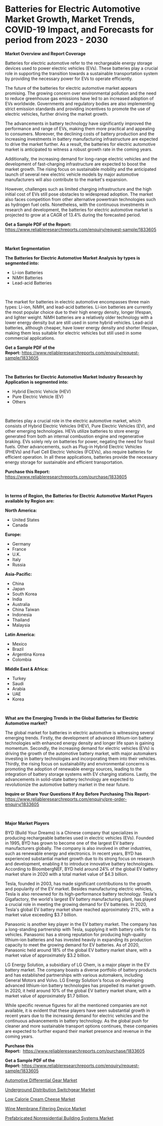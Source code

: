 <p><h1>Batteries for Electric Automotive Market Growth, Market Trends, COVID-19 Impact, and Forecasts for period from 2023 - 2030</h1></p><p><strong>Market Overview and Report Coverage</strong></p>
<p><p>Batteries for electric automotive refer to the rechargeable energy storage devices used to power electric vehicles (EVs). These batteries play a crucial role in supporting the transition towards a sustainable transportation system by providing the necessary power for EVs to operate efficiently.</p><p>The future of the batteries for electric automotive market appears promising. The growing concern over environmental pollution and the need to reduce greenhouse gas emissions have led to an increased adoption of EVs worldwide. Governments and regulatory bodies are also implementing strict emission standards and providing incentives to promote the use of electric vehicles, further driving the market growth.</p><p>The advancements in battery technology have significantly improved the performance and range of EVs, making them more practical and appealing to consumers. Moreover, the declining costs of battery production and the increasing investments in battery manufacturing infrastructure are expected to drive the market further. As a result, the batteries for electric automotive market is anticipated to witness a robust growth rate in the coming years.</p><p>Additionally, the increasing demand for long-range electric vehicles and the development of fast-charging infrastructure are expected to boost the market growth. The rising focus on sustainable mobility and the anticipated launch of several new electric vehicle models by major automotive manufacturers will also contribute to the market's expansion.</p><p>However, challenges such as limited charging infrastructure and the high initial cost of EVs still pose obstacles to widespread adoption. The market also faces competition from other alternative powertrain technologies such as hydrogen fuel cells. Nonetheless, with the continuous investments in research and development, the batteries for electric automotive market is projected to grow at a CAGR of 13.4% during the forecasted period.</p></p>
<p><strong>Get a Sample PDF of the Report:</strong> <a href="https://www.reliableresearchreports.com/enquiry/request-sample/1833605">https://www.reliableresearchreports.com/enquiry/request-sample/1833605</a></p>
<p>&nbsp;</p>
<p><strong>Market Segmentation</strong></p>
<p><strong>The Batteries for Electric Automotive Market Analysis by types is segmented into:</strong></p>
<p><ul><li>Li-ion Batteries</li><li>NiMH Batteries</li><li>Lead-acid Batteries</li></ul></p>
<p>&nbsp;</p>
<p><p>The market for batteries in electric automotive encompasses three main types: Li-ion, NiMH, and lead-acid batteries. Li-ion batteries are currently the most popular choice due to their high energy density, longer lifespan, and lighter weight. NiMH batteries are a relatively older technology with a lower energy density but are still used in some hybrid vehicles. Lead-acid batteries, although cheaper, have lower energy density and shorter lifespan, making them less suitable for electric vehicles but still used in some commercial applications.</p></p>
<p><strong>Get a Sample PDF of the Report:</strong>&nbsp;<a href="https://www.reliableresearchreports.com/enquiry/request-sample/1833605">https://www.reliableresearchreports.com/enquiry/request-sample/1833605</a></p>
<p>&nbsp;</p>
<p><strong>The Batteries for Electric Automotive Market Industry Research by Application is segmented into:</strong></p>
<p><ul><li>Hybrid Electric Vehicle (HEV)</li><li>Pure Electric Vehicle (EV)</li><li>Others</li></ul></p>
<p>&nbsp;</p>
<p><p>Batteries play a crucial role in the electric automotive market, which consists of Hybrid Electric Vehicles (HEV), Pure Electric Vehicles (EV), and other emerging technologies. HEVs utilize batteries to store energy generated from both an internal combustion engine and regenerative braking. EVs solely rely on batteries for power, negating the need for fossil fuels. Other advancements, such as Plug-in Hybrid Electric Vehicles (PHEVs) and Fuel Cell Electric Vehicles (FCEVs), also require batteries for efficient operation. In all these applications, batteries provide the necessary energy storage for sustainable and efficient transportation.</p></p>
<p><strong>Purchase this Report:</strong>&nbsp; <a href="https://www.reliableresearchreports.com/purchase/1833605">https://www.reliableresearchreports.com/purchase/1833605</a></p>
<p>&nbsp;</p>
<p><strong>In terms of Region, the Batteries for Electric Automotive Market Players available by Region are:</strong></p>
<p>
    <p> <strong> North America: </strong>
        <ul>
            <li>United States</li>
            <li>Canada</li>
        </ul>
        </p> 
    <p> <strong> Europe: </strong>
        <ul>
            <li>Germany</li>
            <li>France</li>
            <li>U.K.</li>
            <li>Italy</li>
            <li>Russia</li>
        </ul>
        </p> 
    <p> <strong> Asia-Pacific: </strong>
        <ul>
            <li>China</li>
            <li>Japan</li>
            <li>South Korea</li>
            <li>India</li>
            <li>Australia</li>
            <li>China Taiwan</li>
            <li>Indonesia</li>
            <li>Thailand</li>
            <li>Malaysia</li>
        </ul>
        </p> 
    <p> <strong> Latin America: </strong>
        <ul>
            <li>Mexico</li>
            <li>Brazil</li>
            <li>Argentina Korea</li>
            <li>Colombia</li>
        </ul>
        </p> 
    <p> <strong> Middle East & Africa: </strong>
        <ul>
            <li>Turkey</li>
            <li>Saudi</li>
            <li>Arabia</li>
            <li>UAE</li>
            <li>Korea</li>
        </ul>
    </p>
    </p>
<p>&nbsp;</p>
<p><strong>What are the Emerging Trends in the Global Batteries for Electric Automotive market?</strong></p>
<p><p>The global market for batteries in electric automotive is witnessing several emerging trends. Firstly, the development of advanced lithium-ion battery technologies with enhanced energy density and longer life span is gaining momentum. Secondly, the increasing demand for electric vehicles (EVs) is driving the growth of the automotive battery market, with major automakers investing in battery technologies and incorporating them into their vehicles. Thirdly, the rising focus on sustainability and environmental concerns is promoting the adoption of renewable energy sources, leading to the integration of battery storage systems with EV charging stations. Lastly, the advancements in solid-state battery technology are expected to revolutionize the automotive battery market in the near future.</p></p>
<p><strong>Inquire or Share Your Questions If Any Before Purchasing This Report</strong>- <a href="https://www.reliableresearchreports.com/enquiry/pre-order-enquiry/1833605">https://www.reliableresearchreports.com/enquiry/pre-order-enquiry/1833605</a></p>
<p>&nbsp;</p>
<p><strong>Major Market Players</strong></p>
<p><p>BYD (Build Your Dreams) is a Chinese company that specializes in producing rechargeable batteries used in electric vehicles (EVs). Founded in 1995, BYD has grown to become one of the largest EV battery manufacturers globally. The company is also involved in other industries, such as renewable energy and electronics. In recent years, BYD has experienced substantial market growth due to its strong focus on research and development, enabling it to introduce innovative battery technologies. According to BloombergNEF, BYD held around 24% of the global EV battery market share in 2020 with a total market value of $4.3 billion.</p><p>Tesla, founded in 2003, has made significant contributions to the growth and popularity of the EV market. Besides manufacturing electric vehicles, Tesla is also renowned for its high-performance battery technology. Tesla's Gigafactory, the world's largest EV battery manufacturing plant, has played a crucial role in meeting the growing demand for EV batteries. In 2020, Tesla's global EV battery market share reached approximately 21%, with a market value exceeding $3.7 billion.</p><p>Panasonic is another key player in the EV battery market. The company has a long-standing partnership with Tesla, supplying it with battery cells for its vehicles. Panasonic has a strong reputation for producing high-quality lithium-ion batteries and has invested heavily in expanding its production capacity to meet the growing demand for EV batteries. As of 2020, Panasonic held around 18% of the global EV battery market share, with a market value of approximately $3.2 billion.</p><p>LG Energy Solution, a subsidiary of LG Chem, is a major player in the EV battery market. The company boasts a diverse portfolio of battery products and has established partnerships with various automakers, including General Motors and Volvo. LG Energy Solution's focus on developing advanced lithium-ion battery technologies has propelled its market growth. In 2020, it held around 10% of the global EV battery market share, with a market value of approximately $1.7 billion.</p><p>While specific revenue figures for all the mentioned companies are not available, it is evident that these players have seen substantial growth in recent years due to the increasing demand for electric vehicles and the continuous advancements in battery technology. As the global push for cleaner and more sustainable transport options continues, these companies are expected to further expand their market presence and revenue in the coming years.</p></p>
<p><strong>Purchase this Report:</strong>&nbsp;&nbsp;<a href="https://www.reliableresearchreports.com/purchase/1833605">https://www.reliableresearchreports.com/purchase/1833605</a></p>
<p></p>
<p><strong>Get a Sample PDF of the Report:</strong>&nbsp;<a href="https://www.reliableresearchreports.com/enquiry/request-sample/1833605">https://www.reliableresearchreports.com/enquiry/request-sample/1833605</a></p>
<p><p><a href="https://www.linkedin.com/pulse/automotive-differential-gear-market-research-report-provides-zgq0e/">Automotive Differential Gear Market</a></p><p><a href="https://www.linkedin.com/pulse/underground-distribution-switchgear-market-share-amp-new-5whde/">Underground Distribution Switchgear Market</a></p><p><a href="https://medium.com/@isomjohnson/low-calorie-cream-cheese-nbsp-market-focuses-on-market-share-size-and-projected-forecast-till-2030-ed17e64166b1">Low Calorie Cream Cheese Market</a></p><p><a href="https://github.com/lbird53714/Market-Research-Report-List-1/blob/main/wine-membrane-filtering-device-market.md">Wine Membrane Filtering Device Market</a></p><p><a href="https://github.com/pizolina/Market-Research-Report-List-1/blob/main/prefabricated-nonresidential-building-systems-market.md">Prefabricated Nonresidential Building Systems Market</a></p></p>